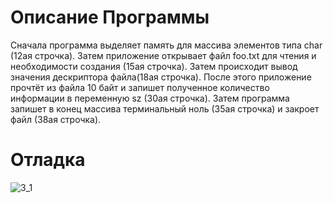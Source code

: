 # Описание Программы
Сначала программа выделяет память для массива элементов типа char (12ая строчка). Затем приложение открывает файл foo.txt для чтения и необходимости создания (15ая строчка). Затем происходит вывод значения дескриптора файла(18ая строчка). После этого приложение прочтёт из файла 10 байт и запишет полученное количество информации в переменную sz (30ая строчка). Затем программа запишет в конец массива терминальный ноль (35ая строчка) и закроет файл (38ая строчка).
# Отладка
![3_1](https://user-images.githubusercontent.com/105636752/169382566-edfaf5bb-99e9-4e4f-8d33-5a78fd7aa30a.jpg)
